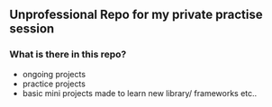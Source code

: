 ## Unprofessional Repo for my private practise session
### What is there in this repo?
- ongoing projects
- practice projects
- basic mini projects made to learn new library/ frameworks etc..
